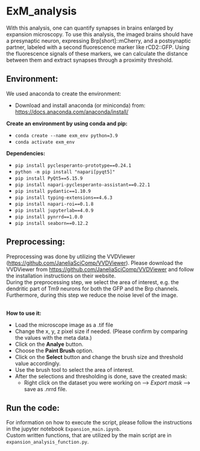 # ExM_analysis
With this analysis, one can quantify synapses in brains enlarged by expansion microscopy.
To use this analysis, the imaged brains should have a presynaptic neuron, expressing Brp[short]::mCherry, and a postsynaptic partner, labeled with a second fluorescence marker like rCD2::GFP.
Using the fluorescence signals of these markers, we can calculate the distance between them and extract synapses through a proximity threshold.

## Environment:
We used anaconda to create the environment:
  - Download and install anaconda (or miniconda) from: https://docs.anaconda.com/anaconda/install/
    
**Create an environment by using conda and pip:**
-	``conda create --name exm_env python=3.9``
-	``conda activate exm_env``

**Dependencies:**
-	``pip install pyclesperanto-prototype==0.24.1``
-	``python -m pip install "napari[pyqt5]"``
-	``pip install PyQt5==5.15.9``
-	``pip install napari-pyclesperanto-assistant==0.22.1``
-	``pip install pydantic==1.10.9``
-	``pip install typing-extensions==4.6.3``
-	``pip install napari-roi==0.1.8``
-	``pip install jupyterlab==4.0.9``
-	``pip install pynrrd==1.0.0``
-	``pip install seaborn==0.12.2``

## Preprocessing:
Preprocessing was done by utilizing the VVDViewer (https://github.com/JaneliaSciComp/VVDViewer).
Please download the VVDViewer from https://github.com/JaneliaSciComp/VVDViewer and follow the installation instructions on their website. 
<br>During the preprocessing step, we select the area of interest, e.g. the dendritic part of Tm9 neurons for both the GFP and the Brp channels.
Furthermore, during this step we reduce the noise level of the image. 

<br>**How to use it:**
-	Load the microscope image as a .tif file
-	Change the x, y, z pixel size if needed. (Please confirm by comparing the values with the meta data.)
-	Click on the **Analye** button.
-	Choose the **Paint Brush** option.
-	Click on the **Select** button and change the brush size and threshold value accordingly.
-	Use the brush tool to select the area of interest.
-	After the selections and thresholding is done, save the created mask:
	  - Right click on the dataset you were working on --> *Export mask* --> save as .nrrd file.

## Run the code:
For information on how to execute the script, please follow the instructions in the jupyter notebook ``Expansion_main.ipynb``.
<br>Custom written functions, that are utilized by the main script are in ``expansion_analysis_function.py``.
